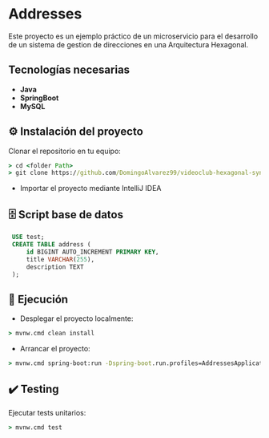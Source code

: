 # Addresses

Este proyecto es un ejemplo práctico de un microservicio para el desarrollo de un sistema de gestion de direcciones en una Arquitectura Hexagonal.

## Tecnologías necesarias

- **Java** 
- **SpringBoot** 
- **MySQL**

## ⚙️ Instalación del proyecto

Clonar el repositorio en tu equipo:
```cmd
> cd <folder Path>
> git clone https://github.com/DomingoAlvarez99/videoclub-hexagonal-sync
```
- Importar el proyecto mediante IntelliJ IDEA

## 🗄️ Script base de datos
   ```sql
    USE test;
    CREATE TABLE address (
        id BIGINT AUTO_INCREMENT PRIMARY KEY,
        title VARCHAR(255),
        description TEXT
    );
```


## 🚀 Ejecución
- Desplegar el proyecto localmente:
```cmd 
> mvnw.cmd clean install
```
- Arrancar el proyecto:
```cmd
> mvnw.cmd spring-boot:run -Dspring-boot.run.profiles=AddressesApplication -DskipTests
```

## ✔️ Testing
Ejecutar tests unitarios: 
```cmd
> mvnw.cmd test
```
